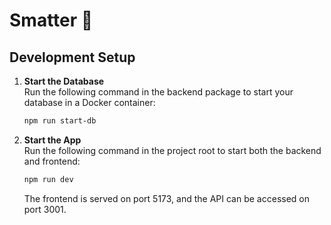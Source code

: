 # Smatter 🚀

## Development Setup

1. **Start the Database**\
   Run the following command in the backend package to start your database in a Docker container:

   ```bash
   npm run start-db
   ```

2. **Start the App**\
   Run the following command in the project root to start both the backend and frontend:

   ```bash
   npm run dev
   ```

   The frontend is served on port 5173, and the API can be accessed on port 3001.

